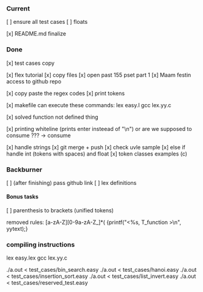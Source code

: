 ### Current


[ ] ensure all test cases
  [ ] floats

[x] README.md finalize


### Done

[x] test cases copy 

[x] flex tutorial 
  [x] copy files
[x] open past 155 pset part 1
[x] Maam festin access to github repo


[x] copy paste the regex codes
[x] print tokens  

[x] makefile
  can execute these commands:
    lex easy.l
    gcc lex.yy.c
  
[x] solved function not defined thing

[x] printing whiteline (prints enter insteead of "\n")
    or are we supposed to consume ??? -> consume


[x] handle strings
[x] git merge + push
[x] check uvle sample
[x] else if handle int (tokens with     spaces) and float
[x] token classes examples (c)


### Backburner



[ ] (after finishing) pass github link
[ ] lex definitions


#### Bonus tasks
[ ] parenthesis to brackets (unified tokens)


removed rules:
  [a-zA-Z][0-9a-zA-Z_]*\(             {printf("<%s, T_function >\n", yytext);}



### compiling instructions
lex easy.lex
gcc lex.yy.c


./a.out < test_cases/bin_search.easy 
./a.out < test_cases/hanoi.easy 
./a.out < test_cases/insertion_sort.easy 
./a.out < test_cases/list_invert.easy 
./a.out < test_cases/reserved_test.easy 
